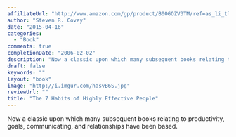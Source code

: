 ```yaml
---
affiliateUrl: "http://www.amazon.com/gp/product/B00GOZV3TM/ref=as_li_tl?ie=UTF8&camp=1789&creative=390957&creativeASIN=B00GOZV3TM&linkCode=as2&tag=jaktre-20&linkId=7GFSTGTDDRM7TNLN"
author: "Steven R. Covey"
date: "2015-04-16"
categories:
  - "Book"
comments: true
completionDate: "2006-02-02"
description: "Now a classic upon which many subsequent books relating to productivity, goals, communicating, and relationships have been based.  "
draft: false
keywords: ""
layout: "book"
image: "http://i.imgur.com/hasvB6S.jpg"
reviewUrl: ""
title: "The 7 Habits of Highly Effective People"
---
```


Now a classic upon which many subsequent books relating to productivity, goals, communicating, and relationships have been based.  
